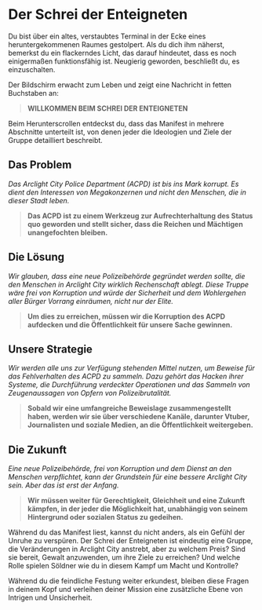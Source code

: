 # Der Schrei der Enteigneten

Du bist über ein altes, verstaubtes Terminal in der Ecke eines heruntergekommenen Raumes gestolpert. Als du dich ihm näherst, bemerkst du ein flackerndes Licht, das darauf hindeutet, dass es noch einigermaßen funktionsfähig ist. Neugierig geworden, beschließt du, es einzuschalten.

Der Bildschirm erwacht zum Leben und zeigt eine Nachricht in fetten Buchstaben an:

> **WILLKOMMEN BEIM SCHREI DER ENTEIGNETEN**

Beim Herunterscrollen entdeckst du, dass das Manifest in mehrere Abschnitte unterteilt ist, von denen jeder die Ideologien und Ziele der Gruppe detailliert beschreibt.

## Das Problem

_Das Arclight City Police Department (ACPD) ist bis ins Mark korrupt. Es dient den Interessen von Megakonzernen und nicht den Menschen, die in dieser Stadt leben._

> **Das ACPD ist zu einem Werkzeug zur Aufrechterhaltung des Status quo geworden und stellt sicher, dass die Reichen und Mächtigen unangefochten bleiben.**

## Die Lösung

_Wir glauben, dass eine neue Polizeibehörde gegründet werden sollte, die den Menschen in Arclight City wirklich Rechenschaft ablegt. Diese Truppe wäre frei von Korruption und würde der Sicherheit und dem Wohlergehen aller Bürger Vorrang einräumen, nicht nur der Elite._

> **Um dies zu erreichen, müssen wir die Korruption des ACPD aufdecken und die Öffentlichkeit für unsere Sache gewinnen.**

## Unsere Strategie

_Wir werden alle uns zur Verfügung stehenden Mittel nutzen, um Beweise für das Fehlverhalten des ACPD zu sammeln. Dazu gehört das Hacken ihrer Systeme, die Durchführung verdeckter Operationen und das Sammeln von Zeugenaussagen von Opfern von Polizeibrutalität._

> **Sobald wir eine umfangreiche Beweislage zusammengestellt haben, werden wir sie über verschiedene Kanäle, darunter Vtuber, Journalisten und soziale Medien, an die Öffentlichkeit weitergeben.**

## Die Zukunft

_Eine neue Polizeibehörde, frei von Korruption und dem Dienst an den Menschen verpflichtet, kann der Grundstein für eine bessere Arclight City sein. Aber das ist erst der Anfang._

> **Wir müssen weiter für Gerechtigkeit, Gleichheit und eine Zukunft kämpfen, in der jeder die Möglichkeit hat, unabhängig von seinem Hintergrund oder sozialen Status zu gedeihen.**

Während du das Manifest liest, kannst du nicht anders, als ein Gefühl der Unruhe zu verspüren. Der Schrei der Enteigneten ist eindeutig eine Gruppe, die Veränderungen in Arclight City anstrebt, aber zu welchem Preis? Sind sie bereit, Gewalt anzuwenden, um ihre Ziele zu erreichen? Und welche Rolle spielen Söldner wie du in diesem Kampf um Macht und Kontrolle?

Während du die feindliche Festung weiter erkundest, bleiben diese Fragen in deinem Kopf und verleihen deiner Mission eine zusätzliche Ebene von Intrigen und Unsicherheit.
